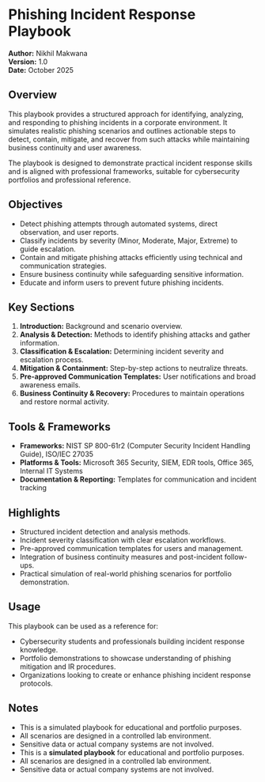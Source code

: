 # Phishing Incident Response Playbook

**Author:** Nikhil Makwana  
**Version:** 1.0  
**Date:** October 2025

## Overview
This playbook provides a structured approach for identifying, analyzing, and responding to phishing incidents in a corporate environment. It simulates realistic phishing scenarios and outlines actionable steps to detect, contain, mitigate, and recover from such attacks while maintaining business continuity and user awareness.

The playbook is designed to demonstrate practical incident response skills and is aligned with professional frameworks, suitable for cybersecurity portfolios and professional reference.

## Objectives
- Detect phishing attempts through automated systems, direct observation, and user reports.  
- Classify incidents by severity (Minor, Moderate, Major, Extreme) to guide escalation.  
- Contain and mitigate phishing attacks efficiently using technical and communication strategies.  
- Ensure business continuity while safeguarding sensitive information.  
- Educate and inform users to prevent future phishing incidents.

## Key Sections
1. **Introduction:** Background and scenario overview.  
2. **Analysis & Detection:** Methods to identify phishing attacks and gather information.  
3. **Classification & Escalation:** Determining incident severity and escalation process.  
4. **Mitigation & Containment:** Step-by-step actions to neutralize threats.  
5. **Pre-approved Communication Templates:** User notifications and broad awareness emails.  
6. **Business Continuity & Recovery:** Procedures to maintain operations and restore normal activity.

## Tools & Frameworks
- **Frameworks:** NIST SP 800-61r2 (Computer Security Incident Handling Guide), ISO/IEC 27035  
- **Platforms & Tools:** Microsoft 365 Security, SIEM, EDR tools, Office 365, Internal IT Systems  
- **Documentation & Reporting:** Templates for communication and incident tracking  

## Highlights
- Structured incident detection and analysis methods.  
- Incident severity classification with clear escalation workflows.  
- Pre-approved communication templates for users and management.  
- Integration of business continuity measures and post-incident follow-ups.  
- Practical simulation of real-world phishing scenarios for portfolio demonstration.

## Usage
This playbook can be used as a reference for:
- Cybersecurity students and professionals building incident response knowledge.  
- Portfolio demonstrations to showcase understanding of phishing mitigation and IR procedures.  
- Organizations looking to create or enhance phishing incident response protocols.

## Notes
- This is a simulated playbook for educational and portfolio purposes.  
- All scenarios are designed in a controlled lab environment.  
- Sensitive data or actual company systems are not involved.
- This is a **simulated playbook** for educational and portfolio purposes.  
- All scenarios are designed in a controlled lab environment.  
- Sensitive data or actual company systems are not involved. 
